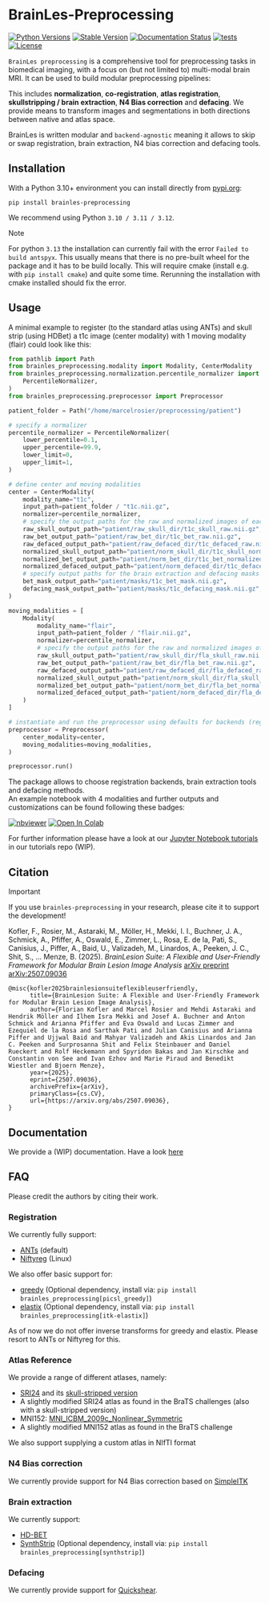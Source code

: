 

# BrainLes-Preprocessing
[![Python Versions](https://img.shields.io/pypi/pyversions/brainles-preprocessing)](https://pypi.org/project/brainles-preprocessing/)
[![Stable Version](https://img.shields.io/pypi/v/brainles-preprocessing?label=stable)](https://pypi.python.org/pypi/brainles-preprocessing/)
[![Documentation Status](https://readthedocs.org/projects/brainles-preprocessing/badge/?version=latest)](http://brainles-preprocessing.readthedocs.io/?badge=latest)
[![tests](https://github.com/BrainLesion/preprocessing/actions/workflows/tests.yml/badge.svg)](https://github.com/BrainLesion/preprocessing/actions/workflows/tests.yml)
[![License](https://img.shields.io/badge/License-Apache%202.0-blue.svg)](https://opensource.org/licenses/Apache-2.0)
<!-- [![codecov](https://codecov.io/gh/BrainLesion/brainles-preprocessing/graph/badge.svg?token=A7FWUKO9Y4)](https://codecov.io/gh/BrainLesion/brainles-preprocessing) -->

`BrainLes preprocessing` is a comprehensive tool for preprocessing tasks in biomedical imaging, with a focus on (but not limited to) multi-modal brain MRI. It can be used to build modular preprocessing pipelines:

This includes **normalization**, **co-registration**, **atlas registration**, **skullstripping / brain extraction**, **N4 Bias correction** and **defacing**.
We provide means to transform images and segmentations in both directions between native and atlas space.

BrainLes is written modular and `backend-agnostic` meaning it allows to skip or swap registration, brain extraction, N4 bias correction and defacing tools.

<!-- TODO include image here -->


## Installation

With a Python 3.10+ environment you can install directly from [pypi.org](https://pypi.org/project/brainles-preprocessing/):

```
pip install brainles-preprocessing
```

We recommend using Python `3.10 / 3.11 / 3.12`.

> [!NOTE]  
> For python `3.13` the installation can currently fail with the error `Failed to build antspyx`.
> This usually means that there is no pre-built wheel for the package and it has to be build locally.
> This will require cmake (install e.g. with `pip install cmake`) and quite some time.
> Rerunning the installation with cmake installed should fix the error.


## Usage
A minimal example to register (to the standard atlas using ANTs) and skull strip (using HDBet) a t1c image (center modality) with 1 moving modality (flair) could look like this:
```python
from pathlib import Path
from brainles_preprocessing.modality import Modality, CenterModality
from brainles_preprocessing.normalization.percentile_normalizer import (
    PercentileNormalizer,
)
from brainles_preprocessing.preprocessor import Preprocessor

patient_folder = Path("/home/marcelrosier/preprocessing/patient")

# specify a normalizer
percentile_normalizer = PercentileNormalizer(
    lower_percentile=0.1,
    upper_percentile=99.9,
    lower_limit=0,
    upper_limit=1,
)

# define center and moving modalities
center = CenterModality(
    modality_name="t1c",
    input_path=patient_folder / "t1c.nii.gz",
    normalizer=percentile_normalizer,
    # specify the output paths for the raw and normalized images of each step - here only for atlas registered and brain extraction
    raw_skull_output_path="patient/raw_skull_dir/t1c_skull_raw.nii.gz",
    raw_bet_output_path="patient/raw_bet_dir/t1c_bet_raw.nii.gz",
    raw_defaced_output_path="patient/raw_defaced_dir/t1c_defaced_raw.nii.gz",
    normalized_skull_output_path="patient/norm_skull_dir/t1c_skull_normalized.nii.gz",
    normalized_bet_output_path="patient/norm_bet_dir/t1c_bet_normalized.nii.gz",
    normalized_defaced_output_path="patient/norm_defaced_dir/t1c_defaced_normalized.nii.gz",
    # specify output paths for the brain extraction and defacing masks
    bet_mask_output_path="patient/masks/t1c_bet_mask.nii.gz",
    defacing_mask_output_path="patient/masks/t1c_defacing_mask.nii.gz",
)

moving_modalities = [
    Modality(
        modality_name="flair",
        input_path=patient_folder / "flair.nii.gz",
        normalizer=percentile_normalizer,
        # specify the output paths for the raw and normalized images of each step - here only for atlas registered and brain extraction
        raw_skull_output_path="patient/raw_skull_dir/fla_skull_raw.nii.gz",
        raw_bet_output_path="patient/raw_bet_dir/fla_bet_raw.nii.gz",
        raw_defaced_output_path="patient/raw_defaced_dir/fla_defaced_raw.nii.gz",
        normalized_skull_output_path="patient/norm_skull_dir/fla_skull_normalized.nii.gz",
        normalized_bet_output_path="patient/norm_bet_dir/fla_bet_normalized.nii.gz",
        normalized_defaced_output_path="patient/norm_defaced_dir/fla_defaced_normalized.nii.gz",
    )
]

# instantiate and run the preprocessor using defaults for backends (registration, brain extraction, bias correction, defacing)
preprocessor = Preprocessor(
    center_modality=center,
    moving_modalities=moving_modalities,
)

preprocessor.run()

```


The package allows to choose registration backends, brain extraction tools and defacing methods.   
An example notebook with 4 modalities and further outputs and customizations can be found following these badges:

[![nbviewer](https://raw.githubusercontent.com/jupyter/design/master/logos/Badges/nbviewer_badge.svg)](https://nbviewer.org/github/BrainLesion/tutorials/blob/main/preprocessing/preprocessing_tutorial.ipynb)
<a target="_blank" href="https://colab.research.google.com/github/BrainLesion/tutorials/blob/main/preprocessing/preprocessing_tutorial.ipynb">
  <img src="https://colab.research.google.com/assets/colab-badge.svg" alt="Open In Colab"/>
</a>

For further information please have a look at our [Jupyter Notebook tutorials](https://github.com/BrainLesion/tutorials/tree/main/preprocessing) in our tutorials repo (WIP).




## Citation

> [!IMPORTANT]
> If you use `brainles-preprocessing` in your research, please cite it to support the development!

Kofler, F., Rosier, M., Astaraki, M., Möller, H., Mekki, I. I., Buchner, J. A., Schmick, A., Pfiffer, A., Oswald, E., Zimmer, L., Rosa, E. de la, Pati, S., Canisius, J., Piffer, A., Baid, U., Valizadeh, M., Linardos, A., Peeken, J. C., Shit, S., … Menze, B. (2025). *BrainLesion Suite: A Flexible and User-Friendly Framework for Modular Brain Lesion Image Analysis* [arXiv preprint arXiv:2507.09036](https://doi.org/10.48550/arXiv.2507.09036)


```
@misc{kofler2025brainlesionsuiteflexibleuserfriendly,
      title={BrainLesion Suite: A Flexible and User-Friendly Framework for Modular Brain Lesion Image Analysis}, 
      author={Florian Kofler and Marcel Rosier and Mehdi Astaraki and Hendrik Möller and Ilhem Isra Mekki and Josef A. Buchner and Anton Schmick and Arianna Pfiffer and Eva Oswald and Lucas Zimmer and Ezequiel de la Rosa and Sarthak Pati and Julian Canisius and Arianna Piffer and Ujjwal Baid and Mahyar Valizadeh and Akis Linardos and Jan C. Peeken and Surprosanna Shit and Felix Steinbauer and Daniel Rueckert and Rolf Heckemann and Spyridon Bakas and Jan Kirschke and Constantin von See and Ivan Ezhov and Marie Piraud and Benedikt Wiestler and Bjoern Menze},
      year={2025},
      eprint={2507.09036},
      archivePrefix={arXiv},
      primaryClass={cs.CV},
      url={https://arxiv.org/abs/2507.09036}, 
}
```

## Documentation
We provide a (WIP) documentation. Have a look [here](https://brainles-preprocessing.readthedocs.io/en/latest/?badge=latest)

## FAQ
Please credit the authors by citing their work.

### Registration
We currently fully support:
- [ANTs](https://github.com/ANTsX/ANTs) (default)
- [Niftyreg](https://github.com/KCL-BMEIS/niftyreg) (Linux)

We also offer basic support for:
- [greedy](https://greedy.readthedocs.io/en/latest/reference.html#greedy-usage) (Optional dependency, install via: `pip install brainles_preprocessing[picsl_greedy]`)
- [elastix](https://pypi.org/project/itk-elastix/0.13.0/) (Optional dependency, install via: `pip install brainles_preprocessing[itk-elastix]`)

As of now we do not offer inverse transforms for greedy and elastix. Please resort to ANTs or Niftyreg for this.

### Atlas Reference
We provide a range of different atlases, namely:
-  [SRI24](https://www.nitrc.org/frs/download.php/4502/sri24_anatomy_unstripped_nifti.zip) and its [skull-stripped version](https://www.nitrc.org/frs/download.php/4499/sri24_anatomy_nifti.zip)
-  A slightly modified SRI24 atlas as found in the BraTS challenges (also with a skull-stripped version)
-  MNI152: [MNI_ICBM_2009c_Nonlinear_Symmetric](https://nist.mni.mcgill.ca/icbm-152-nonlinear-atlases-2009/)
-  A slightly modified MNI152 atlas as found in the BraTS challenge 

We also support supplying a custom atlas in NIfTI format


### N4 Bias correction
We currently provide support for N4 Bias correction based on [SimpleITK](https://simpleitk.org/)

### Brain extraction
We currently support:
- [HD-BET](https://github.com/MIC-DKFZ/HD-BET)
- [SynthStrip](https://surfer.nmr.mgh.harvard.edu/docs/synthstrip/) (Optional dependency, install via: `pip install brainles_preprocessing[synthstrip]`)

### Defacing
We currently provide support for [Quickshear](https://github.com/nipy/quickshear).
